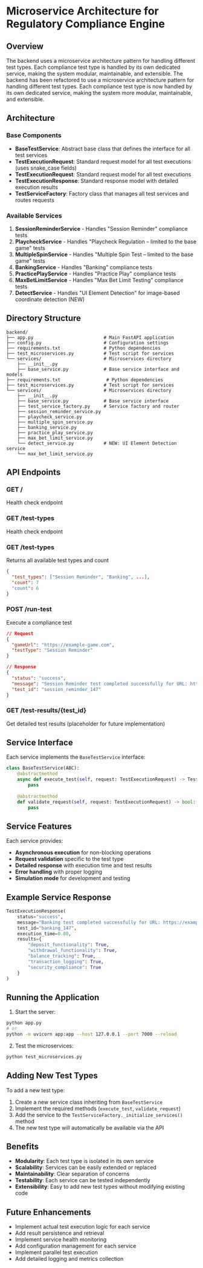 # Microservice Architecture for Regulatory Compliance Engine

## Overview


The backend uses a microservice architecture pattern for handling different test types. Each compliance test type is handled by its own dedicated service, making the system modular, maintainable, and extensible.
The backend has been refactored to use a microservice architecture pattern for handling different test types. Each compliance test type is now handled by its own dedicated service, making the system more modular, maintainable, and extensible.
## Architecture

### Base Components

- **BaseTestService**: Abstract base class that defines the interface for all test services
- **TestExecutionRequest**: Standard request model for all test executions (uses snake_case fields)
- **TestExecutionRequest**: Standard request model for all test executions
- **TestExecutionResponse**: Standard response model with detailed execution results
- **TestServiceFactory**: Factory class that manages all test services and routes requests

### Available Services

1. **SessionReminderService** - Handles "Session Reminder" compliance tests
2. **PlaycheckService** - Handles "Playcheck Regulation – limited to the base game" tests
3. **MultipleSpinService** - Handles "Multiple Spin Test – limited to the base game" tests
4. **BankingService** - Handles "Banking" compliance tests
5. **PracticePlayService** - Handles "Practice Play" compliance tests
6. **MaxBetLimitService** - Handles "Max Bet Limit Testing" compliance tests
7. **DetectService** - Handles "UI Element Detection" for image-based coordinate detection (NEW)
## Directory Structure

```
backend/
├── app.py                          # Main FastAPI application
├── config.py                       # Configuration settings
├── requirements.txt                # Python dependencies
├── test_microservices.py           # Test script for services
└── services/                       # Microservices directory
    ├── __init__.py
    ├── base_service.py             # Base service interface and models
├── requirements.txt                 # Python dependencies
├── test_microservices.py           # Test script for services
└── services/                       # Microservices directory
    ├── __init__.py
    ├── base_service.py             # Base service interface
    ├── test_service_factory.py     # Service factory and router
    ├── session_reminder_service.py
    ├── playcheck_service.py
    ├── multiple_spin_service.py
    ├── banking_service.py
    ├── practice_play_service.py
    ├── max_bet_limit_service.py
    └── detect_service.py           # NEW: UI Element Detection service
    └── max_bet_limit_service.py
```

## API Endpoints

### GET /

Health check endpoint

### GET /test-types

Health check endpoint

### GET /test-types
Returns all available test types and count
```json
{
  "test_types": ["Session Reminder", "Banking", ...],
  "count": 7
  "count": 6
}
```

### POST /run-test

Execute a compliance test
```json
// Request
{
  "gameUrl": "https://example-game.com",
  "testType": "Session Reminder"
}

// Response
{
  "status": "success",
  "message": "Session Reminder test completed successfully for URL: https://example-game.com/",
  "test_id": "session_reminder_147"
}
```

### GET /test-results/{test_id}
Get detailed test results (placeholder for future implementation)

## Service Interface

Each service implements the `BaseTestService` interface:

```python
class BaseTestService(ABC):
    @abstractmethod
    async def execute_test(self, request: TestExecutionRequest) -> TestExecutionResponse:
        pass
    
    @abstractmethod
    def validate_request(self, request: TestExecutionRequest) -> bool:
        pass
```

## Service Features

Each service provides:
- **Asynchronous execution** for non-blocking operations
- **Request validation** specific to the test type
- **Detailed response** with execution time and test results
- **Error handling** with proper logging
- **Simulation mode** for development and testing

## Example Service Response

```python
TestExecutionResponse(
    status="success",
    message="Banking test completed successfully for URL: https://example-game.com",
    test_id="banking_147",
    execution_time=0.80,
    results={
        "deposit_functionality": True,
        "withdrawal_functionality": True,
        "balance_tracking": True,
        "transaction_logging": True,
        "security_compliance": True
    }
)
```

## Running the Application

1. Start the server:
```bash
python app.py
# or
python -m uvicorn app:app --host 127.0.0.1 --port 7000 --reload
```

2. Test the microservices:
```bash
python test_microservices.py
```

## Adding New Test Types

To add a new test type:

1. Create a new service class inheriting from `BaseTestService`
2. Implement the required methods (`execute_test`, `validate_request`)
3. Add the service to the `TestServiceFactory._initialize_services()` method
4. The new test type will automatically be available via the API

## Benefits

- **Modularity**: Each test type is isolated in its own service
- **Scalability**: Services can be easily extended or replaced
- **Maintainability**: Clear separation of concerns
- **Testability**: Each service can be tested independently
- **Extensibility**: Easy to add new test types without modifying existing code

## Future Enhancements

- Implement actual test execution logic for each service
- Add result persistence and retrieval
- Implement service health monitoring
- Add configuration management for each service
- Implement parallel test execution
- Add detailed logging and metrics collection
